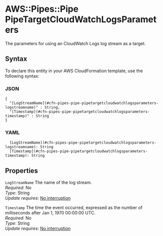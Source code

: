 # AWS::Pipes::Pipe PipeTargetCloudWatchLogsParameters<a name="aws-properties-pipes-pipe-pipetargetcloudwatchlogsparameters"></a>

The parameters for using an CloudWatch Logs log stream as a target\.

## Syntax<a name="aws-properties-pipes-pipe-pipetargetcloudwatchlogsparameters-syntax"></a>

To declare this entity in your AWS CloudFormation template, use the following syntax:

### JSON<a name="aws-properties-pipes-pipe-pipetargetcloudwatchlogsparameters-syntax.json"></a>

```
{
  "[LogStreamName](#cfn-pipes-pipe-pipetargetcloudwatchlogsparameters-logstreamname)" : String,
  "[Timestamp](#cfn-pipes-pipe-pipetargetcloudwatchlogsparameters-timestamp)" : String
}
```

### YAML<a name="aws-properties-pipes-pipe-pipetargetcloudwatchlogsparameters-syntax.yaml"></a>

```
  [LogStreamName](#cfn-pipes-pipe-pipetargetcloudwatchlogsparameters-logstreamname): String
  [Timestamp](#cfn-pipes-pipe-pipetargetcloudwatchlogsparameters-timestamp): String
```

## Properties<a name="aws-properties-pipes-pipe-pipetargetcloudwatchlogsparameters-properties"></a>

`LogStreamName` <a name="cfn-pipes-pipe-pipetargetcloudwatchlogsparameters-logstreamname"></a>
The name of the log stream\.  
_Required_: No  
_Type_: String  
_Update requires_: [No interruption](https://docs.aws.amazon.com/AWSCloudFormation/latest/UserGuide/using-cfn-updating-stacks-update-behaviors.html#update-no-interrupt)

`Timestamp` <a name="cfn-pipes-pipe-pipetargetcloudwatchlogsparameters-timestamp"></a>
The time the event occurred, expressed as the number of milliseconds after Jan 1, 1970 00:00:00 UTC\.  
_Required_: No  
_Type_: String  
_Update requires_: [No interruption](https://docs.aws.amazon.com/AWSCloudFormation/latest/UserGuide/using-cfn-updating-stacks-update-behaviors.html#update-no-interrupt)
